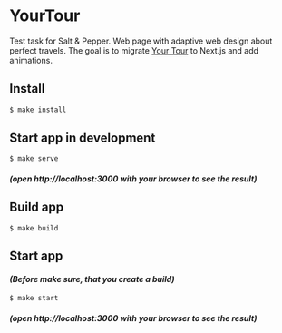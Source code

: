 # YourTour

Test task for Salt &amp; Pepper. Web page with adaptive web design about perfect travels.
The goal is to migrate [Your Tour](https://github.com/kaamosdao/your-tour) to Next.js and add animations.

## Install

```sh
$ make install
```

## Start app in development

```
$ make serve
```

#### _(open http://localhost:3000 with your browser to see the result)_

## Build app

```
$ make build
```

## Start app

#### _(Before make sure, that you create a build)_

```
$ make start
```

#### _(open http://localhost:3000 with your browser to see the result)_

